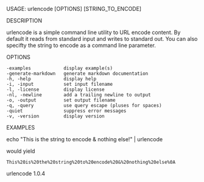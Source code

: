 
USAGE: urlencode [OPTIONS] [STRING_TO_ENCODE]

DESCRIPTION

urlencode is a simple command line utility to URL encode content. By default
it reads from standard input and writes to standard out.  You can
also specifty the string to encode as a command line parameter.

OPTIONS

    -examples            display example(s)
    -generate-markdown   generate markdown documentation
    -h, -help            display help
    -i, -input           set input filename
    -l, -license         display license
    -nl, -newline        add a trailing newline to output
    -o, -output          set output filename
    -q, -query           use query escape (pluses for spaces)
    -quiet               suppress error messages
    -v, -version         display version


EXAMPLES

echo "This is the string to encode & nothing else!" | urlencode

would yield

    This%20is%20the%20string%20to%20encode%20&%20nothing%20else%0A

urlencode 1.0.4
